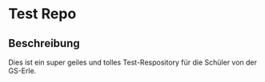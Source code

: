 # Test Repo

## Beschreibung

Dies ist ein super geiles und tolles Test-Respository für die Schüler von der GS-Erle.
